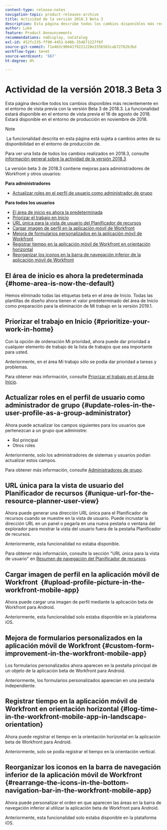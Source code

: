 ```yaml
---
content-type: release-notes
navigation-topic: product-releases-archive
title: Actividad de la versión 2018.3 Beta 3
description: Esta página describe todos los cambios disponibles más recientemente en el entorno de vista previa con la versión Beta 3 de 2018.3. La funcionalidad estará disponible en el entorno de vista previa el 16 de agosto de 2018. Estará disponible en el entorno de producción en noviembre de 2018.
author: Luke
feature: Product Announcements
recommendations: noDisplay, noCatalog
exl-id: 452fc235-ff90-4451-b48b-354671227f6f
source-git-commit: f1e463c90641f9221228e335b583cab72762b3bd
workflow-type: tm+mt
source-wordcount: '567'
ht-degree: 0%

---
```


# Actividad de la versión 2018.3 Beta 3

Esta página describe todos los cambios disponibles más recientemente en el entorno de vista previa con la versión Beta 3 de 2018.3. La funcionalidad estará disponible en el entorno de vista previa el 16 de agosto de 2018. Estará disponible en el entorno de producción en noviembre de 2018.

>[!NOTE]
>
> La funcionalidad descrita en esta página está sujeta a cambios antes de su disponibilidad en el entorno de producción de.

Para ver una lista de todos los cambios realizados en 2018.3, consulte  [información general sobre la actividad de la versión 2018.3](../../../../product-announcements/product-releases/quarterly-release-archive/2018.3-release-activity/2018-3-release-activity-overview.md).

La versión beta 3 de 2018.3 contiene mejoras para administradores de Workfront y otros usuarios:

**Para administradores**

* [Actualizar roles en el perfil de usuario como administrador de grupo](#update-roles-in-the-user-profile-as-a-group-administrator)

**Para todos los usuarios**

* [El área de inicio es ahora la predeterminada](#home-area-is-now-the-default)
* [Priorizar el trabajo en Inicio](#prioritize-your-work-in-home)
* [URL única para la vista de usuario del Planificador de recursos](#unique-url-for-the-resource-planner-user-view)
* [Cargar imagen de perfil en la aplicación móvil de Workfront](#upload-profile-picture-in-the-workfront-mobile-app) 
* [Mejora de formularios personalizados en la aplicación móvil de Workfront](#custom-form-improvement-in-the-workfront-mobile-app)
* [Registrar tiempo en la aplicación móvil de Workfront en orientación horizontal](#log-time-in-the-workfront-mobile-app-in-landscape-orientation)
* [Reorganizar los iconos en la barra de navegación inferior de la aplicación móvil de Workfront](#rearrange-the-icons-in-the-bottom-navigation-bar-in-the-workfront-mobile-app)

## El área de inicio es ahora la predeterminada {#home-area-is-now-the-default}

Hemos eliminado todas las etiquetas beta en el área de Inicio. Todas las plantillas de diseño ahora tienen el valor predeterminado del área de Inicio como preparación para la eliminación de Mi trabajo en la versión 2019.1.

## Priorizar el trabajo en Inicio {#prioritize-your-work-in-home}

Con la opción de ordenación Mi prioridad, ahora puede dar prioridad a cualquier elemento de trabajo de la lista de trabajos que sea importante para usted.

Anteriormente, en el área Mi trabajo sólo se podía dar prioridad a tareas y problemas.

Para obtener más información, consulte [Priorizar el trabajo en el área de Inicio](../../../../workfront-basics/using-home/using-the-home-area/prioritize-work-in-home.md).

## Actualizar roles en el perfil de usuario como administrador de grupo {#update-roles-in-the-user-profile-as-a-group-administrator}

Ahora puede actualizar los campos siguientes para los usuarios que pertenezcan a un grupo que administre:

* Rol principal
* Otros roles

Anteriormente, solo los administradores de sistemas y usuarios podían actualizar estos campos. 

Para obtener más información, consulte [Administradores de grupo](../../../../administration-and-setup/manage-groups/group-roles/group-administrators.md).

## URL única para la vista de usuario del Planificador de recursos {#unique-url-for-the-resource-planner-user-view}

Ahora puede generar una dirección URL única para el Planificador de recursos cuando se muestre en la vista de usuario. Puede incrustar la dirección URL en un panel o pegarla en una nueva pestaña o ventana del explorador para mostrar la vista del usuario fuera de la pestaña Planificador de recursos.

Anteriormente, esta funcionalidad no estaba disponible.

Para obtener más información, consulte la sección &quot;URL única para la vista de usuario&quot; en [Resumen de navegación del Planificador de recursos](../../../../resource-mgmt/resource-planning/resource-planner-navigation.md).

## Cargar imagen de perfil en la aplicación móvil de Workfront  {#upload-profile-picture-in-the-workfront-mobile-app}

Ahora puede cargar una imagen de perfil mediante la aplicación beta de Workfront para Android.

Anteriormente, esta funcionalidad solo estaba disponible en la plataforma iOS. 

<!--
<p data-mc-conditions="QuicksilverOrClassic.Draft mode">For more information, see .</p>
-->

## Mejora de formularios personalizados en la aplicación móvil de Workfront {#custom-form-improvement-in-the-workfront-mobile-app}

Los formularios personalizados ahora aparecen en la pestaña principal de un objeto de la aplicación beta de Workfront para Android.

Anteriormente, los formularios personalizados aparecían en una pestaña independiente.

<!--
<p data-mc-conditions="QuicksilverOrClassic.Draft mode">For more information, see the "Editing Custom Forms" section in .</p>
-->

## Registrar tiempo en la aplicación móvil de Workfront en orientación horizontal {#log-time-in-the-workfront-mobile-app-in-landscape-orientation}

Ahora puede registrar el tiempo en la orientación horizontal en la aplicación beta de Workfront para Android.

Anteriormente, solo se podía registrar el tiempo en la orientación vertical.

<!--
<p data-mc-conditions="QuicksilverOrClassic.Draft mode">For more information, see </p>
-->

## Reorganizar los iconos en la barra de navegación inferior de la aplicación móvil de Workfront {#rearrange-the-icons-in-the-bottom-navigation-bar-in-the-workfront-mobile-app}

Ahora puede personalizar el orden en que aparecen las áreas en la barra de navegación inferior al utilizar la aplicación beta de Workfront para Android.

Anteriormente, esta funcionalidad solo estaba disponible en la plataforma iOS.

<!--
<p data-mc-conditions="QuicksilverOrClassic.Draft mode">For more information, see .</p>
-->
